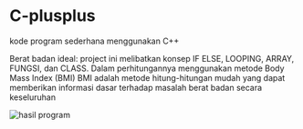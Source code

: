 # C-plusplus
kode program sederhana menggunakan  C++

Berat badan ideal:
project ini melibatkan konsep IF ELSE, LOOPING, ARRAY, FUNGSI, dan CLASS. Dalam perhitungannya menggunakan metode Body Mass Index (BMI)
BMI adalah metode hitung-hitungan mudah yang dapat memberikan informasi dasar terhadap masalah berat badan secara keseluruhan

![hasil program](https://user-images.githubusercontent.com/79756931/109416203-5a0edc00-79ef-11eb-98ab-9ba1e87a5d59.png)
